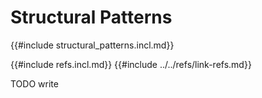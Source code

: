 # Structural Patterns

{{#include structural_patterns.incl.md}}

{{#include refs.incl.md}}
{{#include ../../refs/link-refs.md}}

<div class="hidden">
TODO write
</div>
